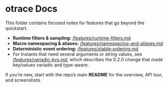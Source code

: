 # otrace Docs

This folder contains focused notes for features that go beyond the quickstart.

- **Runtime filters & sampling:** [/features/runtime-filters.md](./features/runtime-filters.md)
- **Macro namespacing & aliases:** [/features/namespacing-and-aliases.md](./features/namespacing-and-aliases.md)
- **Deterministic event ordering:** [/features/stable-ordering.md](./features/stable-ordering.md)
- For Instants that need several arguments or string values, see [/features/variadic-kvs.md](.features/variadic-kvs.md), which describes the 0.2.0 change that made key/values variadic and type-aware.


If you’re new, start with the repo’s main **README** for the overview, API tour, and screenshots.
